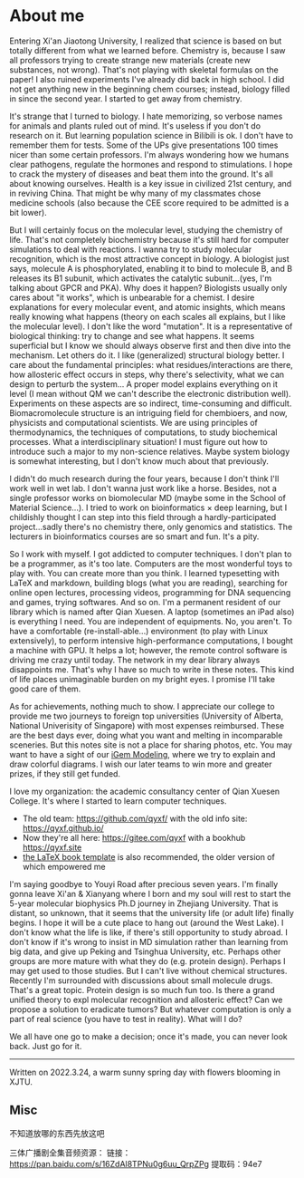 # About me


Entering Xi'an Jiaotong University, I realized that science is based on but totally different from what we learned before. Chemistry is, because I saw all professors trying to create strange new materials (create new substances, not wrong). That's not playing with skeletal formulas on the paper! I also ruined experiments I've already did back in high school. I did not get anything new in the beginning chem courses; instead, biology filled in since the second year. I started to get away from chemistry.

It's strange that I turned to biology. I hate memorizing, so verbose names for animals and plants ruled out of mind. It's useless if you don't do research on it. But learning population science in Bilibili is ok. I don't have to remember them for tests. Some of the UPs give presentations 100 times nicer than some certain professors. I'm always wondering how we humans clear pathogens, regulate the hormones and respond to stimulations. I hope to crack the mystery of diseases and beat them into the ground. It's all about knowing ourselves. Health is a key issue in civilized 21st century, and in reviving China. That might be why many of my classmates chose medicine schools (also because the CEE score required to be admitted is a bit lower).

But I will certainly focus on the molecular level, studying the chemistry of life. That's not completely biochemistry because it's still hard for computer simulations to deal with reactions. I wanna try to study molecular recognition, which is the most attractive concept in biology. A biologist just says, molecule A is phosphorylated, enabling it to bind to molecule B, and B releases its B1 subunit, which activates the catalytic subunit...(yes, I'm talking about GPCR and PKA). Why does it happen? Biologists usually only cares about "it works", which is unbearable for a chemist. I desire explanations for every molecular event, and atomic insights, which means really knowing what happens (theory on each scales all explains, but I like the molecular level). I don't like the word "mutation". It is a representative of biological thinking: try to change and see what happens. It seems superficial but I know we should always observe first and then dive into the mechanism. Let others do it. I like (generalized) structural biology better. I care about the fundamental principles: what residues/interactions are there, how allosteric effect occurs in steps, why there's selectivity, what we can design to perturb the system... A proper model explains everything on it level (I mean without QM we can't describe the electronic distribution well). Experiments on these aspects are so indirect, time-consuming and difficult. Biomacromolecule structure is an intriguing field for chembioers, and now, physicists and computational scientists. We are using principles of thermodynamics, the techniques of computations, to study biochemical processes. What a interdisciplinary situation! I must figure out how to introduce such a major to my non-science relatives. Maybe system biology is somewhat interesting, but I don't know much about that previously.

I didn't do much research during the four years, because I don't think I'll work well in wet lab. I don't wanna just work like a horse. Besides, not a single professor works on biomolecular MD (maybe some in the School of Material Science...). I tried to work on bioinformatics × deep learning, but I childishly thought I can step into this field through a hardly-participated project...sadly there's no chemistry there, only genomics and statistics. The lecturers in bioinformatics courses are so smart and fun. It's a pity.

So I work with myself. I got addicted to computer techniques. I don't plan to be a programmer, as it's too late. Computers are the most wonderful toys to play with. You can create more than you think. I learned typesetting with LaTeX and markdown, building blogs (what you are reading), searching for online open lectures, processing videos, programming for DNA sequencing and games, trying softwares. And so on. I'm a permanent resident of our library which is named after Qian Xuesen. A laptop (sometimes an iPad also) is everything I need. You are independent of equipments. No, you aren't. To have a comfortable (re-install-able...) environment (to play with Linux extensively), to perform intensive high-performance computations, I bought a machine with GPU. It helps a lot; however, the remote control software is driving me crazy until today. The network in my dear library always disappoints me. That's why I have so much to write in these notes. This kind of life places unimaginable burden on my bright eyes. I promise I'll take good care of them.

As for achievements, nothing much to show. I appreciate our college to provide me two journeys to foreign top universities (University of Alberta, National Univerisity of Singapore) with most expenses reimbursed. These are the best days ever, doing what you want and melting in incomparable sceneries. But this notes site is not a place for sharing photos, etc. You may want to have a sight of our [iGem Modeling](https://2020.igem.org/Team:XJTU-China/Model), where we try to explain and draw colorful diagrams. I wish our later teams to win more and greater prizes, if they still get funded.

I love my organization: the academic consultancy center of Qian Xuesen College. It's where I started to learn computer techniques. 

- The old team: https://github.com/qyxf/ with the old info site: https://qyxf.github.io/
- Now they're all here: https://gitee.com/qyxf with a bookhub https://qyxf.site
- [the LaTeX book template](https://gitee.com/qyxf/qyxf-book) is also recommended, the older version of which empowered me 

I'm saying goodbye to Youyi Road after precious seven years. I'm finally gonna leave Xi'an \& Xianyang where I born and my soul will rest to start the 5-year molecular biophysics Ph.D journey in Zhejiang University. That is distant, so unknown, that it seems that the university life (or adult life) finally begins. I hope it will be a cute place to hang out (around the West Lake). I don't know what the life is like, if there's still opportunity to study abroad. I don't know if it's wrong to insist in MD simulation rather than learning from big data, and give up Peking and Tsinghua University, etc. Perhaps other groups are more mature with what they do (e.g. protein design). Perhaps I may get used to those studies. But I can't live without chemical structures. Recently I'm surrounded with discussions about small molecule drugs. That's a great topic. Protein design is so much fun too. Is there a grand unified theory to expl molecular recognition and allosteric effect? Can we propose a solution to eradicate tumors? But whatever computation is only a part of real science (you have to test in reality). What will I do?

We all have one go to make a decision; once it's made, you can never look back. Just go for it.

---

Written on 2022.3.24, a warm sunny spring day with flowers blooming in XJTU.

## Misc

不知道放哪的东西先放这吧

三体广播剧全集音频资源：
链接：https://pan.baidu.com/s/16ZdAl8TPNu0g6uu_QrpZPg 
提取码：94e7